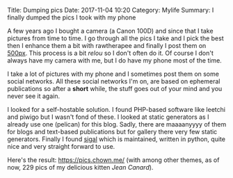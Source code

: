 Title: Dumping pics
Date: 2017-11-04 10:20
Category: Mylife
Summary: I finally dumped the pics I took with my phone

A few years ago I bought a camera (a Canon 100D) and since that I take
pictures from time to time. I go through all the pics I take and I
pick the best then I enhance them a bit with rawtherapee and finally I
post them on [500px](http://piks.chown.me). This process is a bit
*relou* so I don't often do it. Of course I don't always have my camera
with me, but I do have my phone most of the time.

I take a lot of pictures with my phone and I sometimes post them on
some social networks. All these social networks I'm on, are based on
ephemeral publications so after a **short** while, the stuff goes out
of your mind and you never see it again.

I looked for a self-hostable solution. I found PHP-based software like
leetchi and piwigo but I wasn't fond of these. I looked at static
generators as I already use one (pelican) for this blog. Sadly, there
are maaaanyyyy of them for blogs and text-based publications but for
gallery there very few static generators. Finally I found
[sigal](https://github.com/saimn/sigal) which is maintained, written
in python, quite nice and very straight forward to use.

Here's the result: <https://pics.chown.me/> (with among other themes,
as of now, 229 pics of my delicious kitten *Jean Canard*).

